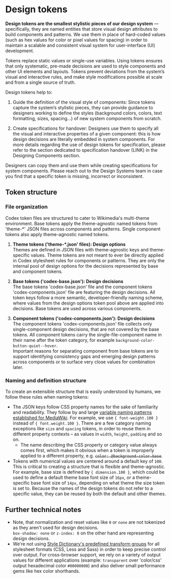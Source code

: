 # Design tokens

**Design tokens are the smallest stylistic pieces of our design system** — specifically, they are
named entities that store visual design attributes to build components and patterns. We use them in
place of hard-coded values (such as hex values for color or pixel values for spacing) in order to
maintain a scalable and consistent visual system for user-interface (UI) development.

Tokens replace static values or single-use variables. Using tokens ensures that only systematic,
pre-made decisions are used to style components and other UI elements and layouts. Tokens prevent
deviations from the system’s visual and interactive rules, and make style modifications possible at
scale and from a single source of truth.

Design tokens help to:

1. Guide the definition of the visual style of components: Since tokens capture the system’s
stylistic pieces, they can provide guidance to designers working to define the styles (background
colors, colors, text formatting, sizes, spacing…) of new system components from scratch.

2. Create specifications for handover: Designers use them to specify all the visual and interactive
properties of a given component: this is how design decisions are literally embedded in system
components. For more details regarding the use of design tokens for specification, please refer to
the section dedicated to specification handover (LINK) in the Designing Components section.

Designers can copy them and use them while creating specifications for system components.
Please reach out to the Design Systems team in case you find that a specific token is missing,
incorrect or inconsistent.


## Token structure
### File organization
Codex token files are structured to cater to Wikimedia's multi-theme environment. Base tokens apply
the theme-agnostic named tokens from 'theme-*' JSON files across components and patterns. Single
component tokens also apply theme-agnostic named tokens.

1. **Theme tokens ('theme-*.json' files): Design options**<br>
Themes are defined in JSON files with theme-agnostic keys and theme-specific values.
Theme tokens are not meant to ever be directly applied in Codex stylesheet rules for components or
patterns. They are only the internal pool of design options for the decisions represented by base
and component tokens.

2. **Base tokens ('codex-base.json'): Design decisions**<br>
The base tokens 'codex-base.json' file and the component tokens 'codex-components.json' file are
featuring the design decisions. All token keys follow a more semantic, developer-friendly naming
scheme, where values from the design options token pool above are applied into decisions. Base
tokens are used across various components.

3. **Component tokens ('codex-components.json'): Design decisions**<br>
The component tokens 'codex-components.json' file collects only single-component design decisions,
that are not covered by the base tokens. All component tokens carry the single-file-component name
in their name after the token category, for example `background-color-button-quiet--hover`.<br>
Important reasons for separating component from base tokens are to support identifying consistency
gaps and emerging design patterns across components or to surface very close values for
combination later.

### Naming and definition structure
To create an extensible structure that is easily understood by humans, we follow these rules when
naming tokens:

- The JSON keys follow CSS property names for the sake of familiarity and readability. They follow
by and large [variable naming patterns established for MediaWiki](https://www.mediawiki.org/wiki/Manual:Coding_conventions/CSS#Variable_naming). For example, we use `{ font-weight.100 }`
instead of `{ font.weight.100 }`. There are a few category naming exceptions like `size` and
`spacing` tokens, in order to reuse them in different property contexts – as values in `width`,
`height`, `padding` and so on.
  - The name describing the CSS property or category value always comes first, which makes it obvious
when a token is improperly applied to a different property, e.g. ~~`color: @background-color-base`~~.
- Tokens with numerical values are centered around a default key of `100`. This is critical to
creating a structure that is flexible and theme-agnostic. For example, base size is defined by
`{ dimension.100 }`, which could be used to define a default theme base font size of
`16px`, or a theme-specific base font size of `14px`, depending on what theme the size token is set
to. Because the names of the design tokens do not refer to a specific value, they can be reused by
both the default and other themes.

## Further technical notes
- Note, that normalization and reset values like `0` or `none` are not tokenized as they aren't used
for design decisions.<br>
`box-shadow: none` or `z-index: 0` on the other hand are representing design decisions.
- We're not using [Style Dictionary's predefined transform groups](https://github.com/amzn/style-dictionary/blob/main/docs/transform_groups.md) for all stylesheet formats (CSS, Less
and Sass) in order to keep precise control over output. For cross-browser support, we rely on a
variety of output values for different applications (example: `transparent` over 'color/css' output
hexadecimal color `#00000000`) and also deliver small performance gems like hex color shorthands.

